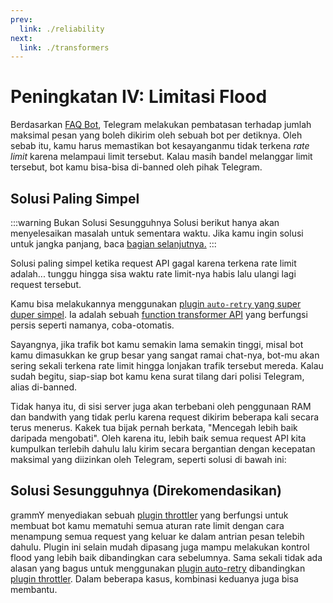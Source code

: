 ```yaml
---
prev:
  link: ./reliability
next:
  link: ./transformers
---
```


# Peningkatan IV: Limitasi Flood

Berdasarkan [FAQ Bot](https://core.telegram.org/bots/faq#my-bot-is-hitting-limits-how-do-i-avoid-this), Telegram melakukan pembatasan terhadap jumlah maksimal pesan yang boleh dikirim oleh sebuah bot per detiknya.
Oleh sebab itu, kamu harus memastikan bot kesayanganmu tidak terkena _rate limit_ karena melampaui limit tersebut.
Kalau masih bandel melanggar limit tersebut, bot kamu bisa-bisa di-banned oleh pihak Telegram.

## Solusi Paling Simpel

:::warning Bukan Solusi Sesungguhnya
Solusi berikut hanya akan menyelesaikan masalah untuk sementara waktu.
Jika kamu ingin solusi untuk jangka panjang, baca [bagian selanjutnya.](#solusi-sesungguhnya-direkomendasikan)
:::

Solusi paling simpel ketika request API gagal karena terkena rate limit adalah... tunggu hingga sisa waktu rate limit-nya habis lalu ulangi lagi request tersebut.

Kamu bisa melakukannya menggunakan [plugin `auto-retry` yang super duper simpel](../plugins/auto-retry).
Ia adalah sebuah [function transformer API](./transformers) yang berfungsi persis seperti namanya, coba-otomatis.

Sayangnya, jika trafik bot kamu semakin lama semakin tinggi, misal bot kamu dimasukkan ke grup besar yang sangat ramai chat-nya, bot-mu akan sering sekali terkena rate limit hingga lonjakan trafik tersebut mereda.
Kalau sudah begitu, siap-siap bot kamu kena surat tilang dari polisi Telegram, alias di-banned.

Tidak hanya itu, di sisi server juga akan terbebani oleh penggunaan RAM dan bandwith yang tidak perlu karena request dikirim beberapa kali secara terus menerus.
Kakek tua bijak pernah berkata, "Mencegah lebih baik daripada mengobati". Oleh karena itu, lebih baik semua request API kita kumpulkan terlebih dahulu lalu kirim secara bergantian dengan kecepatan maksimal yang diizinkan oleh Telegram, seperti solusi di bawah ini:

## Solusi Sesungguhnya (Direkomendasikan)

grammY menyediakan sebuah [plugin throttler](../plugins/transformer-throttler) yang berfungsi untuk membuat bot kamu mematuhi semua aturan rate limit dengan cara menampung semua request yang keluar ke dalam antrian pesan telebih dahulu.
Plugin ini selain mudah dipasang juga mampu melakukan kontrol flood yang lebih baik dibandingkan cara sebelumnya.
Sama sekali tidak ada alasan yang bagus untuk menggunakan [plugin auto-retry](../plugins/auto-retry) dibandingkan [plugin throttler](../plugins/transformer-throttler).
Dalam beberapa kasus, kombinasi keduanya juga bisa membantu.
